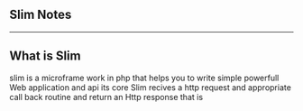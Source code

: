 ## Slim Notes
---
## What is Slim
slim is a microframe work in php that helps you to write simple powerfull Web application and api its core Slim recives a http request and appropriate call back routine and return an Http response that is 


